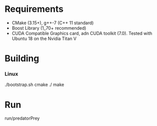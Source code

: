 


Requirements
====================

 * CMake (3.15+), g++-7 (C++ 11 standard)
 * Boost Library (1_70+ recommended)
 * CUDA Compatible Graphics card, adn CUDA toolkit (7.0). Tested with Ubuntu 18 on the Nvidia Titan V


Building
====================

<h3>Linux</h3>
./bootstrap.sh
cmake ./    
make

Run
====================

run/predatorPrey
